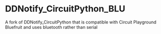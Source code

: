 # DDNotify_CircuitPython_BLU
A fork of DDNotify_CircuitPython that is compatible with Circuit Playground Bluefruit and uses bluetooth rather than serial
